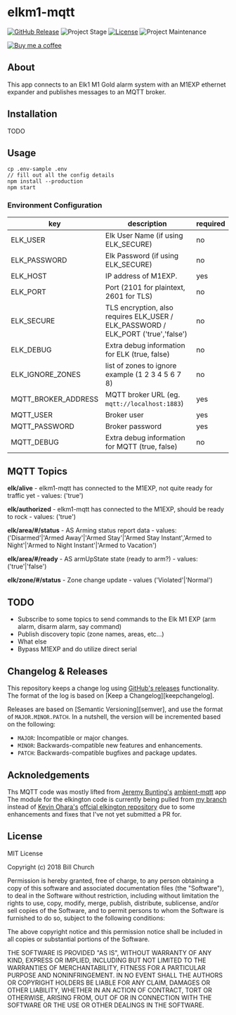 # elkm1-mqtt

[![GitHub Release][releases-shield]][releases]
![Project Stage][project-stage-shield]
[![License][license-shield]](LICENSE.md) ![Project Maintenance][maintenance-shield]

[![Buy me a coffee][buymeacoffee-shield]][buymeacoffee]

## About

This app connects to an Elk1 M1 Gold alarm system with an M1EXP ethernet expander and publishes messages to an MQTT broker.

## Installation

TODO

## Usage
```
cp .env-sample .env
// fill out all the config details
npm install --production
npm start
```

### Environment Configuration

| key                  | description                                                                          | required |
|----------------------|--------------------------------------------------------------------------------------|----------|
| ELK_USER             | Elk User Name (if using ELK_SECURE)                                                  | no       |
| ELK_PASSWORD         | Elk Password (if using ELK_SECURE)                                                   | no       |
| ELK_HOST             | IP address of M1EXP.                                                                 | yes      |
| ELK_PORT             | Port (2101 for plaintext, 2601 for TLS)                                              | no       |
| ELK_SECURE           | TLS encryption, also requires ELK_USER / ELK_PASSWORD / ELK_PORT ('true','false')    | no       |
| ELK_DEBUG            | Extra debug information for ELK (true, false)                                        | no       |
| ELK_IGNORE_ZONES     | list of zones to ignore example (1 2 3 4 5 6 7 8)                                    | no       |
| MQTT_BROKER_ADDRESS  | MQTT broker URL (eg. `mqtt://localhost:1883`)                                        | yes      |
| MQTT_USER            | Broker user                                                                          | yes      |
| MQTT_PASSWORD        | Broker password                                                                      | yes      |
| MQTT_DEBUG           | Extra debug information for MQTT (true, false)                                       | no       |

## MQTT Topics
**elk/alive** - elkm1-mqtt has connected to the M1EXP, not quite ready for traffic yet - values: ('true')

**elk/authorized** - elkm1-mqtt has connected to the M1EXP, should be ready to rock - values: ('true')

**elk/area/#/status** - AS Arming status report data - values: ('Disarmed'|'Armed Away'|'Armed Stay'|'Armed Stay Instant','Armed to Night'|'Armed to Night Instant'|'Armed to Vacation')

**elk/area/#/ready** - AS armUpState state (ready to arm?) - values: ('true'|'false')

**elk/zone/#/status** - Zone change update - values ('Violated'|'Normal')

## TODO
- Subscribe to some topics to send commands to the Elk M1 EXP (arm alarm, disarm alarm, say command)
- Publish discovery topic (zone names, areas, etc...)
- What else
- Bypass M1EXP and do utilize direct serial

## Changelog & Releases

This repository keeps a change log using [GitHub's releases][releases]
functionality. The format of the log is based on
[Keep a Changelog][keepchangelog].

Releases are based on [Semantic Versioning][semver], and use the format
of ``MAJOR.MINOR.PATCH``. In a nutshell, the version will be incremented
based on the following:

- ``MAJOR``: Incompatible or major changes.
- ``MINOR``: Backwards-compatible new features and enhancements.
- ``PATCH``: Backwards-compatible bugfixes and package updates.

## Acknoledgements
Ths MQTT code was mostly lifted from [Jeremy Bunting's][qbunt] [ambient-mqtt] app
The module for the elkington code is currently being pulled from [my branch][bill-elkington] instead of [Kevin Ohara's][kevinohara80] [offcial elkington repository][elkington] due to some enhancements and fixes that I've not yet submitted a PR for.

## License

MIT License

Copyright (c) 2018 Bill Church

Permission is hereby granted, free of charge, to any person obtaining a copy
of this software and associated documentation files (the "Software"), to deal
in the Software without restriction, including without limitation the rights
to use, copy, modify, merge, publish, distribute, sublicense, and/or sell
copies of the Software, and to permit persons to whom the Software is
furnished to do so, subject to the following conditions:

The above copyright notice and this permission notice shall be included in all
copies or substantial portions of the Software.

THE SOFTWARE IS PROVIDED "AS IS", WITHOUT WARRANTY OF ANY KIND, EXPRESS OR
IMPLIED, INCLUDING BUT NOT LIMITED TO THE WARRANTIES OF MERCHANTABILITY,
FITNESS FOR A PARTICULAR PURPOSE AND NONINFRINGEMENT. IN NO EVENT SHALL THE
AUTHORS OR COPYRIGHT HOLDERS BE LIABLE FOR ANY CLAIM, DAMAGES OR OTHER
LIABILITY, WHETHER IN AN ACTION OF CONTRACT, TORT OR OTHERWISE, ARISING FROM,
OUT OF OR IN CONNECTION WITH THE SOFTWARE OR THE USE OR OTHER DEALINGS IN THE
SOFTWARE.

[buymeacoffee-shield]: https://www.buymeacoffee.com/assets/img/guidelines/download-assets-sm-2.svg
[buymeacoffee]: https://www.buymeacoffee.com/billchurch
[qbunt]: https://github.com/qbunt
[ambient-mqtt]: https://github.com/qbunt/ambient-mqtt
[bill-elkington]: https://github.com/billchurch/elkington
[elkington]: https://github.com/kevinohara80/elkington
[kevinohara80]: https://github.com/kevinohara80
[maintenance-shield]: https://img.shields.io/maintenance/yes/2018.svg
[project-stage-shield]: https://img.shields.io/badge/project%20stage-experimental-yellow.svg
[releases-shield]: https://badge.fury.io/gh/billchurch%2Felkm1-mqtt.svg
[releases]: https://github.com/billchurch/elkm1-mqtt/releases
[license-shield]: https://img.shields.io/github/license/billchurch/elkm1-mqtt.svg
